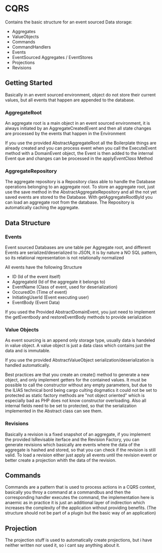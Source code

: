 # CQRS
Contains the basic structure for an event sourced Data storage:
    
  * Aggregates
  * ValueObjects
  * Commands
  * CommandHandlers
  * Events
  * EventSourced Aggregates / EventStores
  * Projections
  * Revisions

## Getting Started

Basically in an event sourced environment, object do not store their current values, but all events that happen are appended to the database.

### AggregateRoot

An aggregate root is a main object in an event sourced environment, it is always initiated by an AggregateCreatedEvent and then all state changes are processed by the events that happen in the Environment

If you use the provided AbstractAggregateRoot all the Boilerplate things are already created and you can process event when you call the ExecuteEvent method with a DomainEvent object, the Event is then added to the internal Event que and changes can be processed in the apply*EventClass* Method

### AggregateRepository

The aggregate repository is a Repository class able to handle the Database operations belonging to an aggregate root.
To store an aggregate root, just use the save method in the AbstractAggregateRepository and all the not yet saved events are stored to the Database.
With getAggregateRootById you can load an aggregate root from the database. The Repository is automatically caching the aggregate.

## Data Structure

### Events

Event sourced Databases are une table per Aggregate root, and different Events are serialized/deserialized to JSON, it is by nature a NO SQL pattern, so its relational representation is not relationally normalized

All events have the following Structure

 * ID (Id of the event itself)
 * AggregateId (Id of the aggregate it belongs to)
 * EventName (Class of event, used for deserialization)
 * OccuredOn (Time of event)
 * InitiatingUserId (Event executing user)
 * EventBody (Event Data)

If you used the Provided AbstractDomainEvent, you just need to implement the getEventbody and restoreEventBody methods to provide serialization

### Value Objects

As event sourcing is an append only storage type, usually data is handeled in value object. A value object is just a data class which contains just the data and is immutable.

If you use the provided AbstractValueObject serialization/deserialization is handled automatically.

Best practices are that you create an create() method to generate a new object, and only implement getters for the contained values. It must be possible to call the constructor without any empty parameters, but due to the ILIAS technical bord being cargo culting dogmatics it could not be set to protected as static factory methods are "not object oriented" which is especially bad as PHP does not know constructor overloading.
Also all internal fields need to be set to protected, so that the serialization implemented in the Abstract class can see them.

### Revisions

Basically a revision is a fixed snapshot of an aggregate, if you implement the provided IsRevisable iterface and the Revision Factory, you can generate revisions which basically are events where the data of the aggregate is hashed and stored, so that you can check if the revision is still valid.
To load a revision either just apply all events until the revision event or better create a projection whith the data of the revision.

## Commands

Commands are a pattern that is used to process actions in a CQRS context, basically you throy a command at a commandbus and then the corresponding handler executes the command, the implementation here is anaemic as in practice it is just an additional layer of indirection which increases the complexity of the application without providing benefits. (The structure should not be part of a plugin but the basic way of an application)

## Projection

The projection stuff is used to automatically create projections, but i have neither written nor used it, so i cant say anything about it.